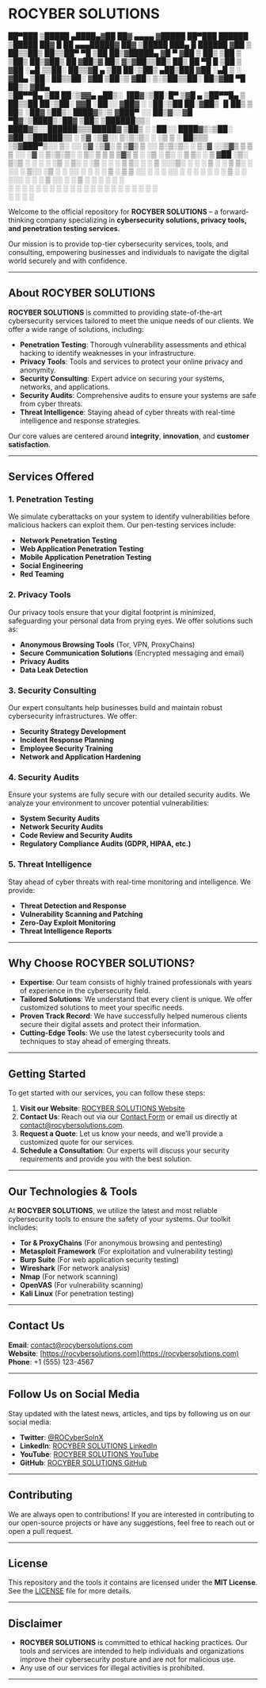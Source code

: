 # **ROCYBER SOLUTIONS**


 ██▀███   ▒█████   ▄████▄▓██   ██▓ ▄▄▄▄   ▓█████  ██▀███       ██████  ▒█████   ██▓     █    ██ ▄▄▄█████▓ ██▓ ▒█████   ███▄    █   ██████ 
▓██ ▒ ██▒▒██▒  ██▒▒██▀ ▀█ ▒██  ██▒▓█████▄ ▓█   ▀ ▓██ ▒ ██▒   ▒██    ▒ ▒██▒  ██▒▓██▒     ██  ▓██▒▓  ██▒ ▓▒▓██▒▒██▒  ██▒ ██ ▀█   █ ▒██    ▒ 
▓██ ░▄█ ▒▒██░  ██▒▒▓█    ▄ ▒██ ██░▒██▒ ▄██▒███   ▓██ ░▄█ ▒   ░ ▓██▄   ▒██░  ██▒▒██░    ▓██  ▒██░▒ ▓██░ ▒░▒██▒▒██░  ██▒▓██  ▀█ ██▒░ ▓██▄   
▒██▀▀█▄  ▒██   ██░▒▓▓▄ ▄██▒░ ▐██▓░▒██░█▀  ▒▓█  ▄ ▒██▀▀█▄       ▒   ██▒▒██   ██░▒██░    ▓▓█  ░██░░ ▓██▓ ░ ░██░▒██   ██░▓██▒  ▐▌██▒  ▒   ██▒
░██▓ ▒██▒░ ████▓▒░▒ ▓███▀ ░░ ██▒▓░░▓█  ▀█▓░▒████▒░██▓ ▒██▒   ▒██████▒▒░ ████▓▒░░██████▒▒▒█████▓   ▒██▒ ░ ░██░░ ████▓▒░▒██░   ▓██░▒██████▒▒
░ ▒▓ ░▒▓░░ ▒░▒░▒░ ░ ░▒ ▒  ░ ██▒▒▒ ░▒▓███▀▒░░ ▒░ ░░ ▒▓ ░▒▓░   ▒ ▒▓▒ ▒ ░░ ▒░▒░▒░ ░ ▒░▓  ░░▒▓▒ ▒ ▒   ▒ ░░   ░▓  ░ ▒░▒░▒░ ░ ▒░   ▒ ▒ ▒ ▒▓▒ ▒ ░
  ░▒ ░ ▒░  ░ ▒ ▒░   ░  ▒  ▓██ ░▒░ ▒░▒   ░  ░ ░  ░  ░▒ ░ ▒░   ░ ░▒  ░ ░  ░ ▒ ▒░ ░ ░ ▒  ░░░▒░ ░ ░     ░     ▒ ░  ░ ▒ ▒░ ░ ░░   ░ ▒░░ ░▒  ░ ░
  ░░   ░ ░ ░ ░ ▒  ░       ▒ ▒ ░░   ░    ░    ░     ░░   ░    ░  ░  ░  ░ ░ ░ ▒    ░ ░    ░░░ ░ ░   ░       ▒ ░░ ░ ░ ▒     ░   ░ ░ ░  ░  ░  
   ░         ░ ░  ░ ░     ░ ░      ░         ░  ░   ░              ░      ░ ░      ░  ░   ░               ░      ░ ░           ░       ░  
                  ░       ░ ░           ░                                                                                                 



Welcome to the official repository for **ROCYBER SOLUTIONS** – a forward-thinking company specializing in **cybersecurity solutions, privacy tools, and penetration testing services**.

Our mission is to provide top-tier cybersecurity services, tools, and consulting, empowering businesses and individuals to navigate the digital world securely and with confidence.

---

## **About ROCYBER SOLUTIONS**

**ROCYBER SOLUTIONS** is committed to providing state-of-the-art cybersecurity services tailored to meet the unique needs of our clients. We offer a wide range of solutions, including:

- **Penetration Testing**: Thorough vulnerability assessments and ethical hacking to identify weaknesses in your infrastructure.
- **Privacy Tools**: Tools and services to protect your online privacy and anonymity.
- **Security Consulting**: Expert advice on securing your systems, networks, and applications.
- **Security Audits**: Comprehensive audits to ensure your systems are safe from cyber threats.
- **Threat Intelligence**: Staying ahead of cyber threats with real-time intelligence and response strategies.

Our core values are centered around **integrity**, **innovation**, and **customer satisfaction**.

---

## **Services Offered**

### **1. Penetration Testing**
We simulate cyberattacks on your system to identify vulnerabilities before malicious hackers can exploit them. Our pen-testing services include:

- **Network Penetration Testing**
- **Web Application Penetration Testing**
- **Mobile Application Penetration Testing**
- **Social Engineering**
- **Red Teaming**

### **2. Privacy Tools**
Our privacy tools ensure that your digital footprint is minimized, safeguarding your personal data from prying eyes. We offer solutions such as:

- **Anonymous Browsing Tools** (Tor, VPN, ProxyChains)
- **Secure Communication Solutions** (Encrypted messaging and email)
- **Privacy Audits**
- **Data Leak Detection**

### **3. Security Consulting**
Our expert consultants help businesses build and maintain robust cybersecurity infrastructures. We offer:

- **Security Strategy Development**
- **Incident Response Planning**
- **Employee Security Training**
- **Network and Application Hardening**

### **4. Security Audits**
Ensure your systems are fully secure with our detailed security audits. We analyze your environment to uncover potential vulnerabilities:

- **System Security Audits**
- **Network Security Audits**
- **Code Review and Security Audits**
- **Regulatory Compliance Audits (GDPR, HIPAA, etc.)**

### **5. Threat Intelligence**
Stay ahead of cyber threats with real-time monitoring and intelligence. We provide:

- **Threat Detection and Response**
- **Vulnerability Scanning and Patching**
- **Zero-Day Exploit Monitoring**
- **Threat Intelligence Reports**

---

## **Why Choose ROCYBER SOLUTIONS?**

- **Expertise**: Our team consists of highly trained professionals with years of experience in the cybersecurity field.
- **Tailored Solutions**: We understand that every client is unique. We offer customized solutions to meet your specific needs.
- **Proven Track Record**: We have successfully helped numerous clients secure their digital assets and protect their information.
- **Cutting-Edge Tools**: We use the latest cybersecurity tools and techniques to stay ahead of emerging threats.

---

## **Getting Started**

To get started with our services, you can follow these steps:

1. **Visit our Website**: [ROCYBER SOLUTIONS Website](https://rocybersolutions.com)
2. **Contact Us**: Reach out via our [Contact Form](https://rocybersolutions.com/contact) or email us directly at [contact@rocybersolutions.com](mailto:contact@rocybersolutions.com).
3. **Request a Quote**: Let us know your needs, and we’ll provide a customized quote for our services.
4. **Schedule a Consultation**: Our experts will discuss your security requirements and provide you with the best solution.

---

## **Our Technologies & Tools**

At **ROCYBER SOLUTIONS**, we utilize the latest and most reliable cybersecurity tools to ensure the safety of your systems. Our toolkit includes:

- **Tor & ProxyChains** (For anonymous browsing and pentesting)
- **Metasploit Framework** (For exploitation and vulnerability testing)
- **Burp Suite** (For web application security testing)
- **Wireshark** (For network analysis)
- **Nmap** (For network scanning)
- **OpenVAS** (For vulnerability scanning)
- **Kali Linux** (For penetration testing)

---

## **Contact Us**

**Email**: [contact@rocybersolutions.com](mailto:contact@rocybersolutions.com)  
**Website**: [https://rocybersolutions.com](https://rocybersolutions.com)  
**Phone**: +1 (555) 123-4567

---

## **Follow Us on Social Media**

Stay updated with the latest news, articles, and tips by following us on our social media:

- **Twitter**: [@ROCyberSolnX](https://x.com/ROCyberSolnX)
- **LinkedIn**: [ROCYBER SOLUTIONS LinkedIn](https://www.linkedin.com/today/author/rocyber-solutions-85298b2a9)
- **YouTube**: [ROCYBER SOLUTIONS YouTube](https://www.youtube.com/@ROCyberSolutions-aka-ROCSyou)
- **GitHub**: [ROCYBER SOLUTIONS GitHub](https://github.com/ROCyberSolutions/)

---

## **Contributing**

We are always open to contributions! If you are interested in contributing to our open-source projects or have any suggestions, feel free to reach out or open a pull request.

---

## **License**

This repository and the tools it contains are licensed under the **MIT License**. See the [LICENSE](LICENSE) file for more details.

---

## **Disclaimer**

- **ROCYBER SOLUTIONS** is committed to ethical hacking practices. Our tools and services are intended to help individuals and organizations improve their cybersecurity posture and are not for malicious use.
- Any use of our services for illegal activities is prohibited.

---

